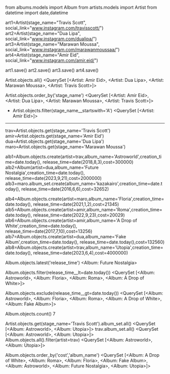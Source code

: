from albums.models import Album
from artists.models import Artist
from datetime import date,datetime

art1=Artist(stage_name="Travis Scott", social_link="www.instagram.com/travisscott/")
art2=Artist(stage_name="Dua Lipa", social_link="www.instagram.com/dualipa/")
art3=Artist(stage_name="Marawan Moussa", social_link="www.instagram.com/marawanmoussaa/")
art4=Artist(stage_name="Amir Eid", social_link="www.instagram.com/amir.eid/")

art1.save()
art2.save()
art3.save()
art4.save()

Artist.objects.all()
<QuerySet [<Artist: Amir Eid>, <Artist: Dua Lipa>, <Artist: Marawan Moussa>, <Artist: Travis Scott>]>

Artist.objects.order_by('stage_name')
<QuerySet [<Artist: Amir Eid>, <Artist: Dua Lipa>, <Artist: Marawan Moussa>, <Artist: Travis Scott>]>

- Artist.objects.filter(stage_name__startswith='A')
<QuerySet [<Artist: Amir Eid>]>

---

trav=Artist.objects.get(stage_name='Travis Scott')
amir=Artist.objects.get(stage_name='Amir Eid')
dua=Artist.objects.get(stage_name='Dua Lipa')
maro=Artist.objects.get(stage_name='Marawan Moussa')

                   

alb1=Album.objects.create(artist=trav,album_name='Astroworld',creation_time=date.today(), release_time=date(2018,8,3),cost=300000)
alb2=Album(artist=dua,album_name='Future Nostalgia',creation_time=date.today(), release_time=date(2023,9,21),cost=2000000)
alb3=maro.album_set.create(album_name='kazakairo',creation_time=date.today(), release_time=date(2016,6,6),cost=32652)

alb4=Album.objects.create(artist=maro,album_name='Floria',creation_time=date.today(), release_time=date(2021,1,2),cost=21345)
alb5=Album.objects.create(artist=amir,album_name='Roma',creation_time=date.today(), release_time=date(2022,9,23),cost=20029)
alb6=Album.objects.create(artist=amir,album_name='A Drop of White',creation_time=date.today(), release_time=date(2017,7,10),cost=13256)
alb7=Album.objects.create(artist=dua,album_name='Fake Album',creation_time=date.today(), release_time=date.today(),cost=132560)
alb8=Album.objects.create(artist=trav,album_name='Utopia',creation_time=date.today(), release_time=date(2023,6,4),cost=4000000)

                    

Album.objects.latest('release_time')
<Album: Future Nostalgia>

                    

Album.objects.filter(release_time__lt=date.today())
<QuerySet [<Album: Astroworld>, <Album: Floria>, <Album: Roma>, <Album: A Drop of White>]>

                    

Album.objects.exclude(release_time__gt=date.today())
<QuerySet [<Album: Astroworld>, <Album: Floria>, <Album: Roma>, <Album: A Drop of White>, <Album: Fake Album>]>

                    

Album.objects.count()
7

                    

Artist.objects.get(stage_name='Travis Scott').album_set.all() 
<QuerySet [<Album: Astroworld>, <Album: Utopia>]>
trav.album_set.all()
<QuerySet [<Album: Astroworld>, <Album: Utopia>]>
Album.objects.all().filter(artist=trav)
<QuerySet [<Album: Astroworld>, <Album: Utopia>]>

                    

Album.objects.order_by('cost','album_name')
<QuerySet [<Album: A Drop of White>, <Album: Roma>, <Album: Floria>, <Album: Fake Album>, <Album: Astroworld>, <Album: Future Nostalgia>, <Album: Utopia>]>
